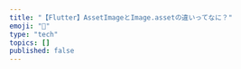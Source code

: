 ```yaml
---
title: "【Flutter】AssetImageとImage.assetの違いってなに？"
emoji: "🐙"
type: "tech"
topics: []
published: false
---
```


